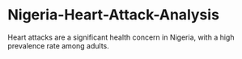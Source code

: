 # Nigeria-Heart-Attack-Analysis
Heart attacks are a significant health concern in Nigeria, with a high prevalence rate among adults.
